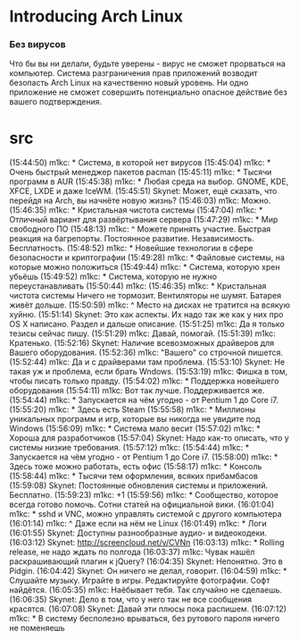 # Introducing Arch Linux

### Без вирусов

Что бы вы ни делали, будьте уверены - вирус не сможет прорваться на компьютер. Система разграничения прав приложений возводит безопасть Arch Linux на качественно новый уровень. Ни одно приложение не сможет совершить потенциально опасное действие без вашего подтверждения.



# src

(15:44:50) m1kc: * Система, в которой нет вирусов
(15:45:04) m1kc: * Очень быстрый менеджер пакетов pacman
(15:45:11) m1kc: * Тысячи программ в AUR
(15:45:38) m1kc: * Любая среда на выбор. GNOME, KDE, XFCE, LXDE и даже IceWM.
(15:45:51) Skynet: Может, ещё сказать, что перейдя на Arch, вы начнёте новую жизнь? 
(15:46:03) m1kc: Можно.
(15:46:35) m1kc: * Кристальная чистота системы
(15:47:04) m1kc: * Отличный вариант для развёртывания сервера
(15:47:29) m1kc: * Мир свободного ПО
(15:48:13) m1kc: ^ Можете принять участие. Быстрая реакция на багрепорты. Постоянное развитие. Независимость. Бесплатность.
(15:48:52) m1kc: * Новейшие технологии в сфере безопасности и криптографии
(15:49:28) m1kc: * Файловые системы, на которые можно положиться
(15:49:44) m1kc: * Система, которую хрен убьёшь
(15:49:52) m1kc: * Система, которую не нужно переустанавливать
(15:50:44) m1kc: (15:46:35) m1kc: * Кристальная чистота системы
Ничего не тормозит. Вентиляторы не шумят. Батарея живёт дольше.
(15:50:59) m1kc: ^ Место на дисках не тратится на всякую хуйню.
(15:51:14) Skynet: Это как аспекты. Их надо так же как у них про OS X написано. Раздел и дальше описание. 
(15:51:25) m1kc: Да я только тезисы сейчас пишу.
(15:51:29) m1kc: Давай, помогай.
(15:51:39) m1kc: Кратенько.
(15:52:16) Skynet: Наличие всевозможных драйверов для Вашего оборудования.
(15:52:36) m1kc: "Вашего" со строчной пишется.
(15:52:44) m1kc: Да и с драйверами там проблема.
(15:53:10) Skynet: Не такая уж и проблема, если брать Wndows. 
(15:53:19) m1kc: Фишка в том, чтобы писать только правду.
(15:54:02) m1kc: * Поддержка новейшего оборудования
(15:54:11) m1kc: Вот так лучше. Поддерживается же.
(15:54:44) m1kc: * Запускается на чём угодно - от Pentium 1 до Core i7.
(15:55:20) m1kc: * Здесь есть Steam
(15:55:58) m1kc: * Миллионы уникальных программ и игр, которые вы никогда не увидите под Windows
(15:56:09) m1kc: * Система мало весит
(15:57:02) m1kc: * Хороша для разработчиков
(15:57:04) Skynet: Надо как-то описать, что у системы низкие требования. 
(15:57:12) m1kc: (15:54:44) m1kc: * Запускается на чём угодно - от Pentium 1 до Core i7.
(15:58:00) m1kc: * Здесь тоже можно работать, есть офис
(15:58:17) m1kc: * Консоль
(15:58:44) m1kc: * Тысячи тем оформления, всяких прибамбасов
(15:59:08) Skynet: Постоянные обновления системы и приложений. Бесплатно. 
(15:59:23) m1kc: +1
(15:59:56) m1kc: * Сообщество, которое всегда готово помочь. Сотни статей на официальной вики.
(16:01:04) m1kc: * sshd и VNC, можно управлять системой с другого компьютера
(16:01:14) m1kc: ^ Даже если на нём не Linux
(16:01:49) m1kc: * Логи
(16:01:55) Skynet: Доступны разнообразные аудио- и видеокодеки. 
(16:03:12) Skynet: http://screencloud.net/v/CVNn
(16:03:13) m1kc: * Rolling release, не надо ждать по полгода
(16:03:37) m1kc: Чувак нашёл раскрашивающий плагин к jQuery?
(16:04:35) Skynet: Непонятно. Это в Pidgin. 
(16:04:42) Skynet: Он ничего не делал, говорит. 
(16:04:59) m1kc: * Слушайте музыку. Играйте в игры. Редактируйте фотографии. Софт найдётся.
(16:05:35) m1kc: Наёбывает тебя. Так случайно не сделаешь.
(16:06:35) Skynet: Дело в том, что у него так не все сообщения красятся. 
(16:07:08) Skynet: Давай эти плюсы пока распишем. 
(16:07:12) m1kc: * В систему бесполезно врываться, без рутового пароля ничего не поменяешь
